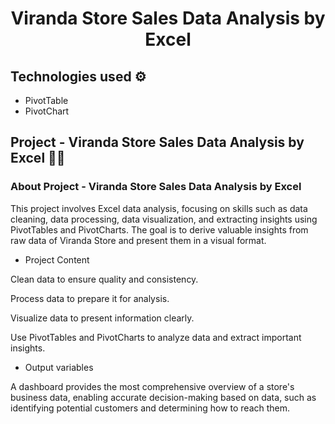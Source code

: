 <h1 align="center"> Viranda Store Sales Data Analysis by Excel </h1> 

## Technologies used ⚙️
* PivotTable 
* PivotChart

## Project - Viranda Store Sales Data Analysis by Excel  👨‍💻 

### About Project - Viranda Store Sales Data Analysis by Excel
This project involves Excel data analysis, focusing on skills such as data cleaning, data processing, data visualization, and extracting insights using PivotTables and PivotCharts. The goal is to derive valuable insights from raw data of Viranda Store and present them in a visual format.
* Project Content
  
Clean data to ensure quality and consistency.

Process data to prepare it for analysis.

Visualize data to present information clearly.

Use PivotTables and PivotCharts to analyze data and extract important insights.

* Output variables
  
A dashboard provides the most comprehensive overview of a store's business data, enabling accurate decision-making based on data, such as identifying potential customers and determining how to reach them.

